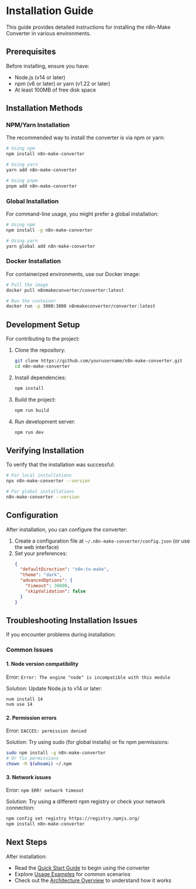 # Installation Guide

This guide provides detailed instructions for installing the n8n-Make Converter in various environments.

## Prerequisites

Before installing, ensure you have:

- Node.js (v14 or later)
- npm (v6 or later) or yarn (v1.22 or later)
- At least 100MB of free disk space

## Installation Methods

### NPM/Yarn Installation

The recommended way to install the converter is via npm or yarn:

```bash
# Using npm
npm install n8n-make-converter

# Using yarn
yarn add n8n-make-converter

# Using pnpm
pnpm add n8n-make-converter
```

### Global Installation

For command-line usage, you might prefer a global installation:

```bash
# Using npm
npm install -g n8n-make-converter

# Using yarn
yarn global add n8n-make-converter
```

### Docker Installation

For containerized environments, use our Docker image:

```bash
# Pull the image
docker pull n8nmakeconverter/converter:latest

# Run the container
docker run -p 3000:3000 n8nmakeconverter/converter:latest
```

## Development Setup

For contributing to the project:

1. Clone the repository:
   ```bash
   git clone https://github.com/yourusername/n8n-make-converter.git
   cd n8n-make-converter
   ```

2. Install dependencies:
   ```bash
   npm install
   ```

3. Build the project:
   ```bash
   npm run build
   ```

4. Run development server:
   ```bash
   npm run dev
   ```

## Verifying Installation

To verify that the installation was successful:

```bash
# For local installations
npx n8n-make-converter --version

# For global installations
n8n-make-converter --version
```

## Configuration

After installation, you can configure the converter:

1. Create a configuration file at `~/.n8n-make-converter/config.json` (or use the web interface)
2. Set your preferences:
   ```json
   {
     "defaultDirection": "n8n-to-make",
     "theme": "dark",
     "advancedOptions": {
       "timeout": 30000,
       "skipValidation": false
     }
   }
   ```

## Troubleshooting Installation Issues

If you encounter problems during installation:

### Common Issues

#### 1. Node version compatibility

Error: `Error: The engine "node" is incompatible with this module`

Solution: Update Node.js to v14 or later:
```bash
nvm install 14
nvm use 14
```

#### 2. Permission errors

Error: `EACCES: permission denied`

Solution: Try using sudo (for global installs) or fix npm permissions:
```bash
sudo npm install -g n8n-make-converter
# Or fix permissions
chown -R $(whoami) ~/.npm
```

#### 3. Network issues

Error: `npm ERR! network timeout`

Solution: Try using a different npm registry or check your network connection:
```bash
npm config set registry https://registry.npmjs.org/
npm install n8n-make-converter
```

## Next Steps

After installation:

- Read the [Quick Start Guide](./quick-start.md) to begin using the converter
- Explore [Usage Examples](./usage-examples.md) for common scenarios
- Check out the [Architecture Overview](../architecture/overview.md) to understand how it works 